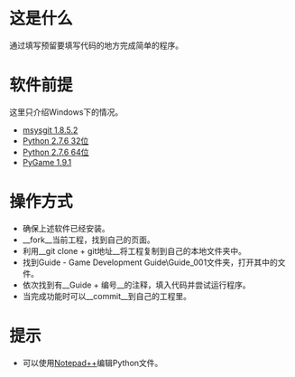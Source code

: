 # 这是什么

通过填写预留要填写代码的地方完成简单的程序。

# 软件前提

这里只介绍Windows下的情况。

* [msysgit 1.8.5.2](https://msysgit.googlecode.com/files/Git-1.8.5.2-preview20131230.exe)
* [Python 2.7.6 32位](http://www.python.org/ftp/python/2.7.6/python-2.7.6.msi)
* [Python 2.7.6 64位](http://www.python.org/ftp/python/2.7.6/python-2.7.6.amd64.msi)
* [PyGame 1.9.1](http://pygame.org/ftp/pygame-1.9.1.win32-py2.7.msi)

# 操作方式

* 确保上述软件已经安装。
* __fork__当前工程，找到自己的页面。
* 利用__git clone + git地址__将工程复制到自己的本地文件夹中。
* 找到Guide - Game Development Guide\Guide_001文件夹，打开其中的文件。
* 依次找到有__Guide + 编号__的注释，填入代码并尝试运行程序。
* 当完成功能时可以__commit__到自己的工程里。

# 提示

* 可以使用[Notepad++](http://download.tuxfamily.org/notepadplus/6.5.3/npp.6.5.3.Installer.exe)编辑Python文件。